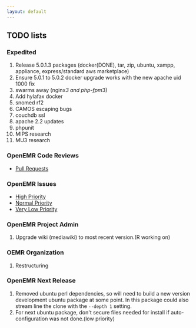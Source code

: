```yaml
---
layout: default
---
```

## TODO lists

### Expedited
1. Release 5.0.1.3 packages (docker(DONE), tar, zip, ubuntu, xampp, appliance, express/standard aws marketplace)
1. Ensure 5.0.1 to 5.0.2 docker upgrade works with the new apache uid 1000 fix
1. swarms away (nginx*3 and php-fpm*3)
1. Add hylafax docker
1. snomed rf2
1. CAMOS escaping bugs
1. couchdb ssl
1. apache 2.2 updates
1. phpunit
1. MIPS research
1. MU3 research


### OpenEMR Code Reviews
* [Pull Requests](https://github.com/openemr/openemr/pulls)

### OpenEMR Issues
* [High Priority](https://github.com/openemr/openemr/milestone/2)
* [Normal Priority](https://github.com/openemr/openemr/milestone/4)
* [Very Low Priority](https://github.com/openemr/openemr/milestone/5)

### OpenEMR Project Admin
1. Upgrade wiki (mediawiki) to most recent version.(R working on)

### OEMR Organization
1. Restructuring

### OpenEMR Next Release
1. Removed ubuntu perl dependencies, so will need to build a new version development ubuntu package at some point. In this package could also stream line the clone with the `--depth 1` setting.
1. For next ubuntu package, don't secure files needed for install if auto-configuration was not done.(low priority)
